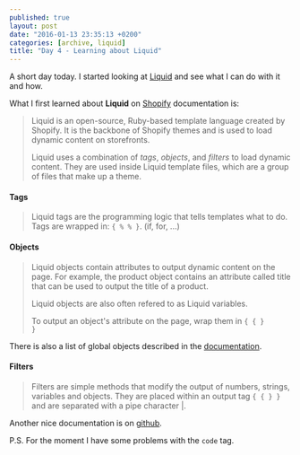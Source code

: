 ```yaml
---
published: true
layout: post
date: "2016-01-13 23:35:13 +0200"
categories: [archive, liquid]
title: "Day 4 - Learning about Liquid"
---
```


A short day today. I started looking at [Liquid](https://github.com/Shopify/liquid) and see what I can do with it and how.

What I first learned about **Liquid** on [Shopify](https://docs.shopify.com/themes/liquid-documentation/basics) documentation is:

>Liquid is an open-source, Ruby-based template language created by Shopify. It is the backbone of Shopify themes and is used to load dynamic content on storefronts.
>
>Liquid uses a combination of _tags_, _objects_, and _filters_ to load dynamic content. They are used inside Liquid template files, which are a group of files that make up a theme.

#### Tags

>Liquid tags are the programming logic that tells templates what to do. Tags are wrapped in: <code>{ % % }</code>. (if, for, ...)

#### Objects

>Liquid objects contain attributes to output dynamic content on the page. For example, the product object contains an attribute called title that can be used to output the title of a product.
>
>Liquid objects are also often refered to as Liquid variables.
>
>To output an object's attribute on the page, wrap them in <code>{ { } }</code>

There is also a list of global objects described in the [documentation](https://docs.shopify.com/themes/liquid-documentation/objects).

#### Filters

>Filters are simple methods that modify the output of numbers, strings, variables and objects. They are placed within an output tag <code>{ { } }</code> and are separated with a pipe character |.

Another nice documentation is on [github](https://github.com/Shopify/liquid/wiki/Liquid-for-Designers).

P.S. For the moment I have some problems with the `code` tag.
